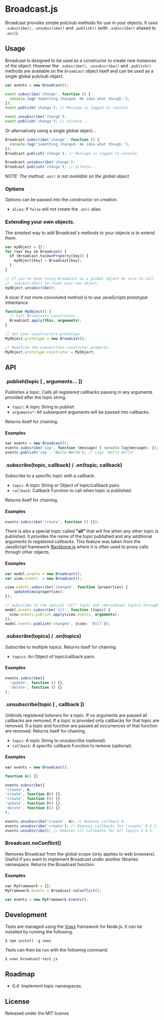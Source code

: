 Broadcast.js
============

Broadcast provides simple pub/sub methods for use in your objects. It uses
`.subscribe()`, `.unsubscribe()` and `.publish()` (with `.subscribe()` aliased
to `.on()`).

Usage
-----

Broadcast is designed to be used as a constructor to create new instances of
the object. However the `.subscribe()`, `.unsubscribe()` and `.publish()`
methods are available on the `Broadcast` object itself and can be used as a 
single global pub/sub object.

```javascript
var events = new Broadcast();

event.subscribe('change', function () {
  console.log('Something changed. No idea what though.');
});
event.publish('change'); // Message is logged to console.

event.unsubscribe('change');
event.publish('change'); // Silence...
```

Or alternatively using a single global object…

```javascript
Broadcast.subscribe('change', function () {
  console.log('Something changed. No idea what though.');
});
Broadcast.publish('change'); // Message is logged to console.

Broadcast.unsubscribe('change');
Broadcast.publish('change'); // Silence...
```

_NOTE: The method `.on()` is not available on the global object._

### Options

Options can be passed into the constructor on creation.

 - `alias`: If `false` will not create the `.on()` alias.

### Extending your own objects.

The simplest way to add Broadcast's methods to your objects is to extend them.

```javascript
var myObject = {};
for (var key in Broadcast) {
  if (Broadcast.hasOwnProperty(key)) {
    myObject[key] = Broadcast[key];
  }
}

// If you've been using Broadcast as a global object be sure to call
// .unsubscribe() to reset your new object.
myObject.unsubscribe();
```

A nicer if not more convoluted method is to use JavaScripts prototypal
inheritance.

```javascript
function MyObject() {
  // Call Broadcasts constructor.
  Broadcast.apply(this, arguments);
}

// Set your constructors prototype.
MyObject.prototype = new Broadcast();

// Redefine the overwritten construtor property.
MyObject.prototype.construtor = MyObject;
```

API
---

### .publish(topic [ , arguments... ])

Publishes a topic. Calls all registered callbacks passing in any
arguments provided after the topic string.

 - `topic`: A topic String to publish.
 - `arguments*`: All subsequent arguments will be passed into callbacks.

Returns itself for chaining.

#### Examples

```javascript
var events = new Broadcast();
events.subscribe('say', function (message) { console.log(message); });
events.publish('say', 'Hello World'); // Logs "Hello World"
```

### .subscribe(topic, callback) / .on(topic, callback)

Subscribe to a specific topic with a callback.

 - `topic`: A topic String or Object of topic/callback pairs.
 - `callback`: Callback Function to call when topic is published.

Returns itself for chaining.

#### Examples

```javascript
events.subscribe('create', function () {});
```

There is also a special topic called __"all"__ that will fire when any other
topic is published. It provides the name of the topic published and any
additional arguments to registered callbacks. This feature was taken from the
JavaScript framework [Backbone.js][#backbone] where it is often used to proxy
calls through other objects.

#### Examples

```javascript
var model.events = new Broadcast();
var view.events  = new Broadcast();

view.events.subscribe('changed', function (properties) {
    updateView(properties);
});

// Subscribe to the special "all" topic and rebroadcast topics through event2.
model.events.subscribe('all', function (topic) {
  view.events.publish.apply(view.events, arguments);
});
model.events.publish('changed', {name: 'Bill'});
```

[#backbone]: http://documentcloud.github.com/backbone/

### .subscribe(topics) / .on(topics)

Subscribe to multiple topics. Returns itself for chaining.

- `topics`: An Object of topic/callback pairs.

#### Examples

```javascript
events.subscribe({
  'update', function () {},
  'delete', function () {}
);
```

### .unsubscribe(topic [ , callback ])

Unbinds registered listeners for a topic. If no arguments are
passed all callbacks are removed. If a topic is provided only callbacks
for that topic are removed. If a topic and function are passed all
occurrences of that function are removed. Returns itself for chaining.

 - `topic`: A topic String to unsubscribe (optional).
 - `callback`: A specific callback Function to remove (optional).

#### Examples

```javascript
var events = new Broadcast();

function A() {}

events.subscribe({
'create', A,
'create', function B() {},
'create', function C() {},
'update', function D() {},
'delete', function E() {}
);

events.unsubscribe('create', A); // Removes callback A.
events.unsubscribe('create'); // Removes callbacks for 'create' B & C.
events.unsubscribe(); // Removes all callbacks for all topics D & E.
```

### Broadcast.noConflict()

Removes Broadcast from the global scope (only applies to web
browsers). Useful if you want to implement Broadcast under another
libraries namespace. Returns the Broadcast function.

#### Examples

```javascript
var MyFramework = {};
MyFramework.Events = Broadcast.noConflict();

var events = new MyFramework.Events();
```

Development
-----------

Tests are managed using the [Vows][#vows] framework for Node.js. It can be
installed by running the following.

    $ npm install -g vows

Tests can then be run with the following command.

    $ vows broadcast-test.js

[#vows]: http://vowsjs.org/

Roadmap
-------

 - 0.4: Implement topic namespaces.

License
-------

Released under the MIT license
